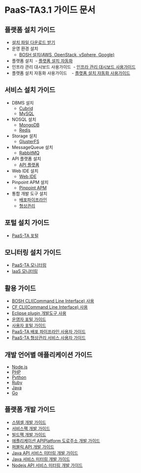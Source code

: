 # PaaS-TA3.1 가이드 문서

## 플랫폼 설치 가이드
- [설치 파일 다운로드 받기](./Download_Page.md)
- 운영 환경 설치
  - [BOSH 설치(AWS, OpenStack, vSphere, Google)](./Use-Guide/Bosh/PaaS-TA_BOSH_사용자_가이드v1.0.md)
- 플랫폼 설치
  - [플랫폼 설치 자동화](./Install-Guide/Platform%20Install%20System/PaaS-TA_플랫폼%20설치%20자동화%20설치%20가이드%20v2.0.md)  
- 인프라 관리 대시보드 사용가이드
  - [인프라 관리 대시보드 사용가이드](./Use-Guide/infra/PaaS-TA_인프라_관리_대시보드_사용가이드_v1.0.md)  
- 플랫폼 설치 자동화 사용가이드  
  - [플랫폼 설치 자동화 사용가이드](./Use-Guide/platform/PaaS_TA_플랫폼_설치_자동화_사용_가이드v3.1.md)

## 서비스 설치 가이드
- DBMS 설치
  - [Cubrid](../../../Guide-2.0-Linguine-/blob/master/Service-Guide/DBMS/PaaS-TA%20Cubrid%20서비스팩%20설치%20가이드.md)
  - [MySQL](../../../Guide-2.0-Linguine-/blob/master/Service-Guide/DBMS/PaaS-TA%20MySQL%20서비스팩%20설치%20가이드.md)
- NOSQL 설치
  - [MongoDB](../../../Guide-2.0-Linguine-/blob/master/Service-Guide/NoSQL/PaaS-TA%20Mongodb%20서비스팩%20설치%20가이드.md)
  - [Redis](../../../Guide-2.0-Linguine-/blob/master/Service-Guide/NoSQL/PaaS-TA%20Redis%20서비스팩%20설치%20가이드.md)
- Storage 설치
  - [GlusterFS](../../../Guide-2.0-Linguine-/blob/master/Service-Guide/Storage/PaaS-TA%20GlusterFS%20서비스팩%20설치%20가이드.md)
- MessageQueue 설치
  - [RabbitMQ](../../../Guide-2.0-Linguine-/blob/master/Service-Guide/MessageQueue/PaaS-TA%20RabbitMQ%20서비스팩%20설치%20가이드.md)
- API 플랫폼 설치
  - [API 플랫폼](../../../Guide-2.0-Linguine-/blob/master/Service-Guide/ETC/PaaS-TA%20API%20플랫폼%20서비스팩%20설치%20가이드.md)
- Web IDE 설치
  - [Web IDE](../../../Guide-2.0-Linguine-/blob/master/Service-Guide/WEBIDE/PaaS-TA%20WEB%20IDE%20설치%20가이드.md)
- Pinpoint APM 설치
  - [Pinpoint APM](../../../Guide-2.0-Linguine-/blob/master/Service-Guide/ETC/PaaS-TA%20Pinpoint%20서비스팩%20설치%20가이드.md)  
- 통합 개발 도구 설치
  - [배포파이프라인](./Service-Guide/Tools/PaaS-TA%20배포%20파이프라인%20서비스팩%20설치%20가이드_v1.0.md)
  - [형상관리](./Service-Guide/Tools/PaaS-TA%20형상관리%20서비스팩%20설치%20가이드_v1.0.md)
  
## 포털 설치 가이드
- [PaaS-TA 포털](./Use-Guide/portal/PaaS-TA%20Portal%20배포%20가이드_v1.1.md)

## 모니터링 설치 가이드
- [PaaS-TA 모니터링](Install-Guide/monitoring/PaaS-TA%20모니터링%20시스템%20설치가이드.md)
- [IaaS 모니터링](https://github.com/PaaS-TA/IaaS-Monitoring)

## 활용 가이드
- [BOSH CLI(Command Line Interface) 사용](../../../Guide-1.0-Spaghetti-/blob/master/Use-Guide/OpenPaaS_PaaSTA_BOSH_CLI_guide.md)
- [CF CLI(Command Line Interface) 사용](../../../Guide-1.0-Spaghetti-/blob/master/Use-Guide/OpenPaas%20CLi%20가이드.md)
- [Eclipse plugin 개발도구 사용](../../../Guide-1.0-Spaghetti-/blob/master/Use-Guide/Open%20PaaS%20개발환경%20사용%20가이드.md)
- [운영자 포털 가이드](./Use-Guide/portal/PaaS-TA%20운영자%20포탈%20가이드_v1.1.md)
- [사용자 포털 가이드](./Use-Guide/portal/PaaS-TA%20사용자%20포탈%20가이드_v1.1.md)
- [PaaS-TA 배포 파이프라인 사용자 가이드](./Use-Guide/Tools/PaaS-TA%20배포%20파이프라인%20사용자%20가이드_v1.0.md)
- [PaaS-TA 형상관리 서비스 사용자 가이드](./Use-Guide/Tools/PaaS-TA%20형상관리%20서비스%20사용자%20가이드_v1.0.md)

## 개발 언어별 애플리케이션 가이드
- [Node.js](../../../Guide-1.0-Spaghetti-/blob/master/Sample-App-Guide/OpenPaaS_PaaSTA_Application_Nodejs_develope_guide.md)
- [PHP](../../../Guide-1.0-Spaghetti-/blob/master/Sample-App-Guide/OpenPaaS_PaaSTA_Application_PHP_develope_guide.md)
- [Python](../../../Guide-1.0-Spaghetti-/blob/master/Sample-App-Guide/OpenPaaS_PaaSTA_Application_Python_develope_guide.md)
- [Ruby](../../../Guide-1.0-Spaghetti-/blob/master/Sample-App-Guide/OpenPaaS_PaaSTA_Application_Ruby_develope_guide.md)
- [Java](../../../Guide-1.0-Spaghetti-/blob/master/Sample-App-Guide/OpenPaaS_PaaSTA_Application_Java_develope_guide.md)
- [Go](../../../Guide-1.0-Spaghetti-/blob/master/Sample-App-Guide/OpenPaaS_PaaSTA_Application_Go_develope_guide.md)

## 플랫폼 개발 가이드
- [스템셀 개발 가이드](../../../Guide-1.0-Spaghetti-/blob/master/Development-Guide/OpenPaaS_PaaSTA_Build_Stemcell_guide.md)
- [서비스팩 개발 가이드](../../../Guide-1.0-Spaghetti-/blob/master/Development-Guide/ServicePack_develope_guide.md)
- [빌드팩 개발 가이드](../../../Guide-1.0-Spaghetti-/blob/master/Development-Guide/Buildpack_develope_guide.md)
- [애플리케이션 APIPlatform 도로주소 개발 가이드](../../../Guide-1.0-Spaghetti-/blob/master/Development-Guide/Application_APIPlatform_dorojuso_devlope_guide.md)
- [퍼블릭 API 개발 가이드](../../../Guide-1.0-Spaghetti-/blob/master/Development-Guide/PublicAPI_devlope_guide.md)
- [Java API 서비스 미터링 개발 가이드](../../../Guide-2.0-Linguine-/blob/master/Development-Guide/PaaS-TA_Java_API_서비스_미터링_개발_가이드.md)
- [Java 서비스 미터링 개발 가이드](../../../Guide-2.0-Linguine-/blob/master/Development-Guide/PaaS-TA_Java_서비스_미터링_개발_가이드.md)
- [Nodejs API 서비스 미터링 개발 가이드](../../../Guide-2.0-Linguine-/blob/master/Development-Guide/PaaS-TA_Node.js_API_미터링_개발_가이드.md)
